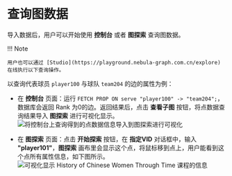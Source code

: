 # 查询图数据

导入数据后，用户可以开始使用 **控制台** 或者 **图探索** 查询图数据。

!!! Note

    用户也可以通过 [Studio](https://playground.nebula-graph.com.cn/explore) 在线执行以下查询操作。

以查询代表球员 `player100` 与球队 `team204` 的边的属性为例：

* 在 **控制台** 页面：运行 `FETCH PROP ON serve "player100" -> "team204";`，数据库会返回 Rank 为0的边。返回结果后，点击 **查看子图** 按钮，将点数据查询结果导入 **图探索** 进行可视化显示。  
![将控制台上查询得到的点数据信息导入到图探索进行可视化](../figs/st-ug-012-1.png "将点数据查询结果导入图探索")

* 在 **图探索** 页面：点击 **开始探索** 按钮，在 **指定VID** 对话框中，输入 **"player101"**，**图探索** 画布里会显示这个点，将鼠标移到点上，用户能看到这个点所有属性信息，如下图所示。  
![可视化显示 History of Chinese Women Through Time 课程的信息](../figs/st-ug-013-1.png "按 VID 查询得到点的信息")
